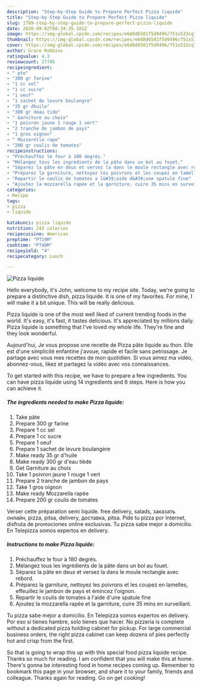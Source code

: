 ```yaml
---
description: "Step-by-Step Guide to Prepare Perfect Pizza liquide"
title: "Step-by-Step Guide to Prepare Perfect Pizza liquide"
slug: 1789-step-by-step-guide-to-prepare-perfect-pizza-liquide
date: 2020-09-02T08:34:35.101Z
image: https://img-global.cpcdn.com/recipes/e6d8d6581f5d9496/751x532cq70/pizza-liquide-photo-principale-de-la-recette.jpg
thumbnail: https://img-global.cpcdn.com/recipes/e6d8d6581f5d9496/751x532cq70/pizza-liquide-photo-principale-de-la-recette.jpg
cover: https://img-global.cpcdn.com/recipes/e6d8d6581f5d9496/751x532cq70/pizza-liquide-photo-principale-de-la-recette.jpg
author: Grace Robbins
ratingvalue: 4.3
reviewcount: 17745
recipeingredient:
- " pte"
- "300 gr farine"
- "1 cc sel"
- "1 cc sucre"
- "1 oeuf"
- "1 sachet de levure boulangre"
- "35 gr dhuile"
- "300 gr deau tide"
- " Garniture au choix"
- "1 poivron jaune 1 rouge 1 vert"
- "2 tranche de jambon de pays"
- "1 gros oignon"
- " Mozzarella rape"
- "200 gr coulis de tomates"
recipeinstructions:
- "Préchauffez le four à 180 degrés."
- "Mélangez tous les ingrédients de la pâte dans un bol au fouet."
- "Séparez la pâte en deux et versez la dans le moule rectangle avec rebord."
- "Préparez la garniture, nettoyez les poivrons et les coupez en lamelles, effeuillez le jambon de pays et émincez l&#39;oignon."
- "Repartir le coulis de tomates a l&#39;aide d&#39;une spatule fine"
- "Ajoutez la mozzarella rapée et la garniture, cuire 35 mins en surveillant."
categories:
- Recipe
tags:
- pizza
- liquide

katakunci: pizza liquide 
nutrition: 243 calories
recipecuisine: American
preptime: "PT19M"
cooktime: "PT40M"
recipeyield: "4"
recipecategory: Lunch

---
```



![Pizza liquide](https://img-global.cpcdn.com/recipes/e6d8d6581f5d9496/751x532cq70/pizza-liquide-photo-principale-de-la-recette.jpg)

Hello everybody, it's John, welcome to my recipe site. Today, we're going to prepare a distinctive dish, pizza liquide. It is one of my favorites. For mine, I will make it a bit unique. This will be really delicious.

Pizza liquide is one of the most well liked of current trending foods in the world. It's easy, it's fast, it tastes delicious. It's appreciated by millions daily. Pizza liquide is something that I've loved my whole life. They're fine and they look wonderful.

Aujourd&#39;hui, Je vous propose une recette de Pizza pâte liquide au thon. Elle est d&#39;une simplicité enfantine j&#39;avoue, rapide et facile sans petrissage. Je partage avec vous mes recettes de mon quotidien. Si vous aimez ma vidéo, abonnez-vous, likez et partagez la vidéo avec vos connaissances.


To get started with this recipe, we have to prepare a few ingredients. You can have pizza liquide using 14 ingredients and 6 steps. Here is how you can achieve it.

<!--inarticleads1-->

##### The ingredients needed to make Pizza liquide:

1. Take  pâte
1. Prepare 300 gr farine
1. Prepare 1 cc sel
1. Prepare 1 cc sucre
1. Prepare 1 oeuf
1. Prepare 1 sachet de levure boulangère
1. Make ready 35 gr d&#39;huile
1. Make ready 300 gr d&#39;eau tiède
1. Get  Garniture au choix
1. Take 1 poivron jaune 1 rouge 1 vert
1. Prepare 2 tranche de jambon de pays
1. Take 1 gros oignon
1. Make ready  Mozzarella rapée
1. Prepare 200 gr coulis de tomates


Verser cette préparation semi liquide. free delivery, salads, заказать онлайн, pizza, pitsa, delivery, доставка, pitsa. Pide tu pizza por Internet, disfruta de promociones online exclusivas. Tu pizza sabe mejor a domicilio. En Telepizza somos expertos en delivery. 

<!--inarticleads2-->

##### Instructions to make Pizza liquide:

1. Préchauffez le four à 180 degrés.
1. Mélangez tous les ingrédients de la pâte dans un bol au fouet.
1. Séparez la pâte en deux et versez la dans le moule rectangle avec rebord.
1. Préparez la garniture, nettoyez les poivrons et les coupez en lamelles, effeuillez le jambon de pays et émincez l&#39;oignon.
1. Repartir le coulis de tomates a l&#39;aide d&#39;une spatule fine
1. Ajoutez la mozzarella rapée et la garniture, cuire 35 mins en surveillant.


Tu pizza sabe mejor a domicilio. En Telepizza somos expertos en delivery. Por eso si tienes hambre, solo tienes que hacer. No pizzeria is complete without a dedicated pizza holding cabinet for pickup. For large commercial business orders, the right pizza cabinet can keep dozens of pies perfectly hot and crisp from the first. 

So that is going to wrap this up with this special food pizza liquide recipe. Thanks so much for reading. I am confident that you will make this at home. There's gonna be interesting food in home recipes coming up. Remember to bookmark this page in your browser, and share it to your family, friends and colleague. Thanks again for reading. Go on get cooking!

